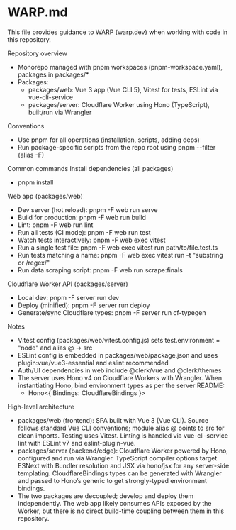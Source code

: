 # WARP.md

This file provides guidance to WARP (warp.dev) when working with code in this repository.

Repository overview
- Monorepo managed with pnpm workspaces (pnpm-workspace.yaml), packages in packages/*
- Packages:
  - packages/web: Vue 3 app (Vue CLI 5), Vitest for tests, ESLint via vue-cli-service
  - packages/server: Cloudflare Worker using Hono (TypeScript), built/run via Wrangler

Conventions
- Use pnpm for all operations (installation, scripts, adding deps)
- Run package-specific scripts from the repo root using pnpm --filter (alias -F)

Common commands
Install dependencies (all packages)
- pnpm install

Web app (packages/web)
- Dev server (hot reload): pnpm -F web run serve
- Build for production: pnpm -F web run build
- Lint: pnpm -F web run lint
- Run all tests (CI mode): pnpm -F web run test
- Watch tests interactively: pnpm -F web exec vitest
- Run a single test file: pnpm -F web exec vitest run path/to/file.test.ts
- Run tests matching a name: pnpm -F web exec vitest run -t "substring or /regex/"
- Run data scraping script: pnpm -F web run scrape:finals

Cloudflare Worker API (packages/server)
- Local dev: pnpm -F server run dev
- Deploy (minified): pnpm -F server run deploy
- Generate/sync Cloudflare types: pnpm -F server run cf-typegen

Notes
- Vitest config (packages/web/vitest.config.js) sets test.environment = "node" and alias @ -> src
- ESLint config is embedded in packages/web/package.json and uses plugin:vue/vue3-essential and eslint:recommended
- Auth/UI dependencies in web include @clerk/vue and @clerk/themes
- The server uses Hono v4 on Cloudflare Workers with Wrangler. When instantiating Hono, bind environment types as per the server README:
  - Hono<{ Bindings: CloudflareBindings }>

High-level architecture
- packages/web (frontend): SPA built with Vue 3 (Vue CLI). Source follows standard Vue CLI conventions; module alias @ points to src for clean imports. Testing uses Vitest. Linting is handled via vue-cli-service lint with ESLint v7 and eslint-plugin-vue.
- packages/server (backend/edge): Cloudflare Worker powered by Hono, configured and run via Wrangler. TypeScript compiler options target ESNext with Bundler resolution and JSX via hono/jsx for any server-side templating. CloudflareBindings types can be generated with Wrangler and passed to Hono’s generic to get strongly-typed environment bindings.
- The two packages are decoupled; develop and deploy them independently. The web app likely consumes APIs exposed by the Worker, but there is no direct build-time coupling between them in this repository.

